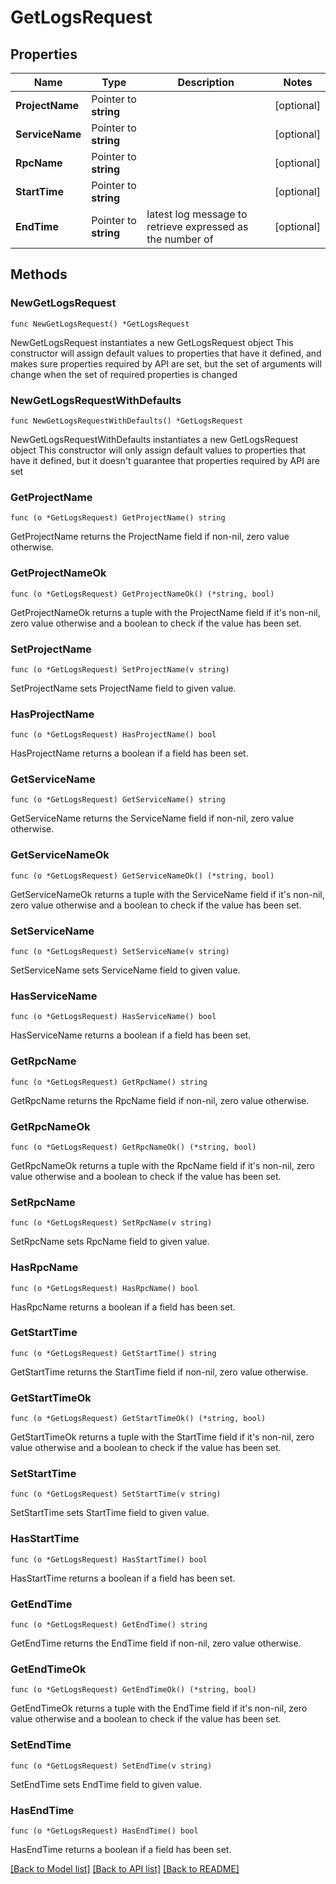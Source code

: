# GetLogsRequest

## Properties

Name | Type | Description | Notes
------------ | ------------- | ------------- | -------------
**ProjectName** | Pointer to **string** |  | [optional] 
**ServiceName** | Pointer to **string** |  | [optional] 
**RpcName** | Pointer to **string** |  | [optional] 
**StartTime** | Pointer to **string** |  | [optional] 
**EndTime** | Pointer to **string** | latest log message to retrieve expressed as the number of | [optional] 

## Methods

### NewGetLogsRequest

`func NewGetLogsRequest() *GetLogsRequest`

NewGetLogsRequest instantiates a new GetLogsRequest object
This constructor will assign default values to properties that have it defined,
and makes sure properties required by API are set, but the set of arguments
will change when the set of required properties is changed

### NewGetLogsRequestWithDefaults

`func NewGetLogsRequestWithDefaults() *GetLogsRequest`

NewGetLogsRequestWithDefaults instantiates a new GetLogsRequest object
This constructor will only assign default values to properties that have it defined,
but it doesn't guarantee that properties required by API are set

### GetProjectName

`func (o *GetLogsRequest) GetProjectName() string`

GetProjectName returns the ProjectName field if non-nil, zero value otherwise.

### GetProjectNameOk

`func (o *GetLogsRequest) GetProjectNameOk() (*string, bool)`

GetProjectNameOk returns a tuple with the ProjectName field if it's non-nil, zero value otherwise
and a boolean to check if the value has been set.

### SetProjectName

`func (o *GetLogsRequest) SetProjectName(v string)`

SetProjectName sets ProjectName field to given value.

### HasProjectName

`func (o *GetLogsRequest) HasProjectName() bool`

HasProjectName returns a boolean if a field has been set.

### GetServiceName

`func (o *GetLogsRequest) GetServiceName() string`

GetServiceName returns the ServiceName field if non-nil, zero value otherwise.

### GetServiceNameOk

`func (o *GetLogsRequest) GetServiceNameOk() (*string, bool)`

GetServiceNameOk returns a tuple with the ServiceName field if it's non-nil, zero value otherwise
and a boolean to check if the value has been set.

### SetServiceName

`func (o *GetLogsRequest) SetServiceName(v string)`

SetServiceName sets ServiceName field to given value.

### HasServiceName

`func (o *GetLogsRequest) HasServiceName() bool`

HasServiceName returns a boolean if a field has been set.

### GetRpcName

`func (o *GetLogsRequest) GetRpcName() string`

GetRpcName returns the RpcName field if non-nil, zero value otherwise.

### GetRpcNameOk

`func (o *GetLogsRequest) GetRpcNameOk() (*string, bool)`

GetRpcNameOk returns a tuple with the RpcName field if it's non-nil, zero value otherwise
and a boolean to check if the value has been set.

### SetRpcName

`func (o *GetLogsRequest) SetRpcName(v string)`

SetRpcName sets RpcName field to given value.

### HasRpcName

`func (o *GetLogsRequest) HasRpcName() bool`

HasRpcName returns a boolean if a field has been set.

### GetStartTime

`func (o *GetLogsRequest) GetStartTime() string`

GetStartTime returns the StartTime field if non-nil, zero value otherwise.

### GetStartTimeOk

`func (o *GetLogsRequest) GetStartTimeOk() (*string, bool)`

GetStartTimeOk returns a tuple with the StartTime field if it's non-nil, zero value otherwise
and a boolean to check if the value has been set.

### SetStartTime

`func (o *GetLogsRequest) SetStartTime(v string)`

SetStartTime sets StartTime field to given value.

### HasStartTime

`func (o *GetLogsRequest) HasStartTime() bool`

HasStartTime returns a boolean if a field has been set.

### GetEndTime

`func (o *GetLogsRequest) GetEndTime() string`

GetEndTime returns the EndTime field if non-nil, zero value otherwise.

### GetEndTimeOk

`func (o *GetLogsRequest) GetEndTimeOk() (*string, bool)`

GetEndTimeOk returns a tuple with the EndTime field if it's non-nil, zero value otherwise
and a boolean to check if the value has been set.

### SetEndTime

`func (o *GetLogsRequest) SetEndTime(v string)`

SetEndTime sets EndTime field to given value.

### HasEndTime

`func (o *GetLogsRequest) HasEndTime() bool`

HasEndTime returns a boolean if a field has been set.


[[Back to Model list]](../README.md#documentation-for-models) [[Back to API list]](../README.md#documentation-for-api-endpoints) [[Back to README]](../README.md)


